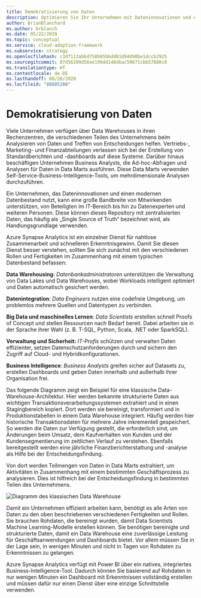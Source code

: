 ```yaml
---
title: Demokratisierung von Daten
description: Optimieren Sie Ihr Unternehmen mit Dateninnovationen und einem zentralen Datenrepository.
author: BrianBlanchard
ms.author: brblanch
ms.date: 05/22/2020
ms.topic: conceptual
ms.service: cloud-adoption-framework
ms.subservice: strategy
ms.openlocfilehash: c3df113abbd758b65bbdd81d94d90be1dccb2925
ms.sourcegitcommit: 07d56209d56ee199dd148dbac59671cbb57880c0
ms.translationtype: HT
ms.contentlocale: de-DE
ms.lasthandoff: 08/26/2020
ms.locfileid: "88885200"
---
```

# <a name="data-democratization"></a>Demokratisierung von Daten

Viele Unternehmen verfügen über Data Warehouses in ihren Rechenzentren, die verschiedenen Teilen des Unternehmens beim Analysieren von Daten und Treffen von Entscheidungen helfen. Vertriebs-, Marketing- und Finanzabteilungen verlassen sich bei der Erstellung von Standardberichten und -dashboards auf diese Systeme. Darüber hinaus beschäftigen Unternehmen Business Analysts, die Ad-hoc-Abfragen und Analysen für Daten in Data Marts ausführen. Diese Data Marts verwenden Self-Service-Business-Intelligence-Tools, um mehrdimensionale Analysen durchzuführen.

Ein Unternehmen, das Dateninnovationen und einen modernen Datenbestand nutzt, kann eine große Bandbreite von Mitwirkenden unterstützen, von Beteiligten im IT-Bereich bis hin zu Datenexperten und weiteren Personen. Diese können dieses Repository mit zentralisierten Daten, das häufig als „Single Source of Truth“ bezeichnet wird, als Handlungsgrundlage verwenden.

Azure Synapse Analytics ist ein einzelner Dienst für nahtlose Zusammenarbeit und schnelleren Erkenntnisgewinn. Damit Sie diesen Dienst besser verstehen, sollten Sie sich zunächst mit den verschiedenen Rollen und Fertigkeiten im Zusammenhang mit einem typischen Datenbestand befassen:

**Data Warehousing**: *Datenbankadministratoren* unterstützen die Verwaltung von Data Lakes und Data Warehouses, wobei Workloads intelligent optimiert und Daten automatisch gesichert werden.

**Datenintegration**: *Data Engineers* nutzen eine codefreie Umgebung, um problemlos mehrere Quellen und Datentypen zu verbinden.

**Big Data und maschinelles Lernen**: *Data Scientists* erstellen schnell Proofs of Concept und stellen Ressourcen nach Bedarf bereit. Dabei arbeiten sie in der Sprache ihrer Wahl (z. B. T-SQL, Python, Scala, .NET oder SparkSQL).

**Verwaltung und Sicherheit:** *IT-Profis* schützen und verwalten Daten effizienter, setzen Datenschutzanforderungen durch und sichern den Zugriff auf Cloud- und Hybridkonfigurationen.

**Business Intelligence**: *Business Analysts* greifen sicher auf Datasets zu, erstellen Dashboards und geben Daten innerhalb und außerhalb ihrer Organisation frei.

Das folgende Diagramm zeigt ein Beispiel für eine klassische Data-Warehouse-Architektur. Hier werden bekannte strukturierte Daten aus wichtigen Transaktionsverarbeitungssystemen extrahiert und in einen Stagingbereich kopiert. Dort werden sie bereinigt, transformiert und in Produktionstabellen in einem Data Warehouse integriert. Häufig werden hier historische Transaktionsdaten für mehrere Jahre inkrementell gespeichert. So werden die Daten zur Verfügung gestellt, die erforderlich sind, um Änderungen beim Umsatz, dem Kaufverhalten von Kunden und der Kundensegmentierung im zeitlichen Verlauf zu verstehen. Ebenfalls bereitgestellt werden eine jährliche Finanzberichterstattung und -analyse als Hilfe bei der Entscheidungsfindung.

Von dort werden Teilmengen von Daten in Data Marts extrahiert, um Aktivitäten in Zusammenhang mit einem bestimmten Geschäftsprozess zu analysieren. Dies ist hilfreich bei der Entscheidungsfindung in bestimmten Teilen des Unternehmens.

![Diagramm des klassischen Data Warehouse](../../_images/analytics/the-classic-data-warehouse.png)

Damit ein Unternehmen effizient arbeiten kann, benötigt es alle Arten von Daten zu den oben beschriebenen verschiedenen Fertigkeiten und Rollen. Sie brauchen Rohdaten, die bereinigt wurden, damit Data Scientists Machine Learning-Modelle erstellen können. Sie benötigen bereinigte und strukturierte Daten, damit ein Data Warehouse eine zuverlässige Leistung für Geschäftsanwendungen und Dashboards bietet. Vor allem müssen Sie in der Lage sein, in wenigen Minuten und nicht in Tagen von Rohdaten zu Erkenntnissen zu gelangen.

Azure Synapse Analytics verfügt mit Power BI über ein natives, integriertes Business-Intelligence-Tool. Dadurch können Sie basierend auf Rohdaten in nur wenigen Minuten ein Dashboard mit Erkenntnissen vollständig erstellen und müssen dafür nur einen Dienst über eine einzige Schnittstelle verwenden.
